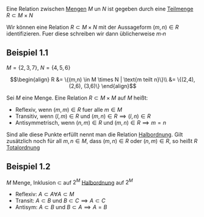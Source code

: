 Eine Relation zwischen [Mengen](Mengen.md) $M$ un $N$ ist gegeben durch eine [Teilmenge](Teilmengen.md) $R\subset M\times N$

Wir können eine Relation $R\subset M\times N$ mit der Aussageform $(m, n) \in R$ identifizieren. Fuer diese schreiben wir dann üblicherweise $m\square n$

## Beispiel 1.1
$M = \{2,3,7\}$, $N=\{4,5,6\}$

$$\begin{align}
R &= \{(m,n) \in M \times N | \text{m teilt n}\}\\
&= \{(2,4), (2,6), (3,6)\}
\end{align}$$

Sei $M$ eine Menge. Eine Relation $R \subset M \times M$ auf $M$ heißt:
- Reflexiv, wenn $(m, m) \in R$ fuer alle $m \in M$
- Transitiv, wenn $(l, m) \in R$ und $(m, n) \in R \implies (l, n) \in R$
- Antisymmetrisch, wenn $(n, m) \in R$ und $(m, n) \in R \implies m = n$

Sind alle diese Punkte erfüllt nennt man die Relation [Halbordnung](Halbordnung.md).
Gilt zusätzlich noch für all $m, n \in M$, dass $(m, n) \in R$ oder $(n, m) \in R$, so heißt $R$ [Totalordnung](Totalordnung.md)


## Beispiel 1.2
$M$ Menge, Inklusion $\subset$ auf $2^M$
[Halbordnung](Halbordnung.md) auf $2^M$

- Reflexiv: $A\subset A \forall A \subset M$
- Transit: $A\subset B$ und $B\subset C \implies A \subset C$
- Antisym: $A\subset B$ und $B \subset A \implies A = B$

